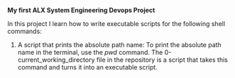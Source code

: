 **My first ALX System Engineering Devops Project**

In this project I learn how to write executable scripts for the following shell commands:

1. A script that prints the absolute path name:
   To print the absolute path name in the terminal, use the *pwd* command.
   The 0-current_working_directory file in the repository is a script
   that takes this command and turns it into an executable script.


